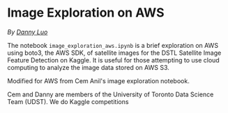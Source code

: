 # Image Exploration on AWS

*By [Danny Luo](http://dluo.me)*

The notebook `image_exploration_aws.ipynb` is a brief exploration on AWS using boto3, the AWS SDK, of satellite images for the DSTL Satellite Image Feature Detection on Kaggle. It is useful for those attempting to use cloud computing to analyze the image data stored on AWS S3.

Modified for AWS from Cem Anil's image exploration notebook. 

Cem and Danny are members of the University of Toronto Data Science Team (UDST). We do Kaggle competitions
